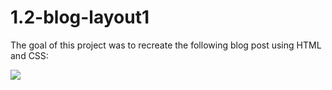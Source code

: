 # 1.2-blog-layout1

The goal of this project was to recreate the following blog post using HTML and CSS:

![](https://github.com/TIY-GVL-FEE-2015-August/assignments/raw/master/1.2-blog-layout/blog.png)
